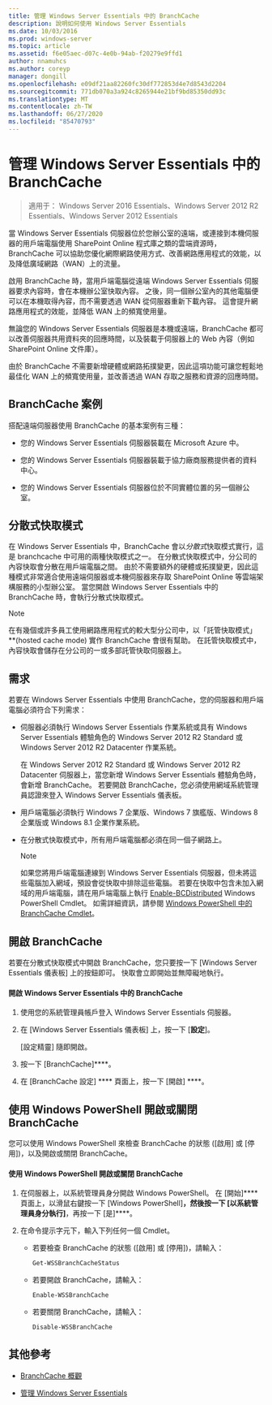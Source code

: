 ```yaml
---
title: 管理 Windows Server Essentials 中的 BranchCache
description: 說明如何使用 Windows Server Essentials
ms.date: 10/03/2016
ms.prod: windows-server
ms.topic: article
ms.assetid: f6e05aec-d07c-4e0b-94ab-f20279e9ffd1
author: nnamuhcs
ms.author: coreyp
manager: dongill
ms.openlocfilehash: e09df21aa82260fc30df772853d4e7d8543d2204
ms.sourcegitcommit: 771db070a3a924c8265944e21bf9bd85350dd93c
ms.translationtype: MT
ms.contentlocale: zh-TW
ms.lasthandoff: 06/27/2020
ms.locfileid: "85470793"
---
```

# <a name="manage-branchcache-in-windows-server-essentials"></a>管理 Windows Server Essentials 中的 BranchCache

>適用于： Windows Server 2016 Essentials、Windows Server 2012 R2 Essentials、Windows Server 2012 Essentials

當 Windows Server Essentials 伺服器位於您辦公室的遠端，或連接到本機伺服器的用戶端電腦使用 SharePoint Online 程式庫之類的雲端資源時，BranchCache 可以協助您優化網際網路使用方式、改善網路應用程式的效能，以及降低廣域網路（WAN）上的流量。

 啟用 BranchCache 時，當用戶端電腦從遠端 Windows Server Essentials 伺服器要求內容時，會在本機辦公室快取內容。 之後，同一個辦公室內的其他電腦便可以在本機取得內容，而不需要透過 WAN 從伺服器重新下載內容。 這會提升網路應用程式的效能，並降低 WAN 上的頻寬使用量。

 無論您的 Windows Server Essentials 伺服器是本機或遠端，BranchCache 都可以改善伺服器共用資料夾的回應時間，以及裝載于伺服器上的 Web 內容（例如 SharePoint Online 文件庫）。

 由於 BranchCache 不需要新增硬體或網路拓撲變更，因此這項功能可讓您輕鬆地最佳化 WAN 上的頻寬使用量，並改善透過 WAN 存取之服務和資源的回應時間。

## <a name="branchcache-scenarios"></a>BranchCache 案例
 搭配遠端伺服器使用 BranchCache 的基本案例有三種：

-   您的 Windows Server Essentials 伺服器裝載在 Microsoft Azure 中。

-   您的 Windows Server Essentials 伺服器裝載于協力廠商服務提供者的資料中心。

-   您的 Windows Server Essentials 伺服器位於不同實體位置的另一個辦公室。

## <a name="distributed-cache-mode"></a>分散式快取模式
 在 Windows Server Essentials 中，BranchCache 會以*分散式*快取模式實行，這是 branchcache 中可用的兩種快取模式之一。 在分散式快取模式中，分公司的內容快取會分散在用戶端電腦之間。 由於不需要額外的硬體或拓撲變更，因此這種模式非常適合使用遠端伺服器或本機伺服器來存取 SharePoint Online 等雲端架構服務的小型辦公室。 當您開啟 Windows Server Essentials 中的 BranchCache 時，會執行分散式快取模式。

> [!NOTE]
>  在有幾個或許多員工使用網路應用程式的較大型分公司中，以「託管快取模式」**(hosted cache mode) 實作 BranchCache 會很有幫助。 在託管快取模式中，內容快取會儲存在分公司的一或多部託管快取伺服器上。

## <a name="requirements"></a>需求
 若要在 Windows Server Essentials 中使用 BranchCache，您的伺服器和用戶端電腦必須符合下列需求：

-   伺服器必須執行 Windows Server Essentials 作業系統或具有 Windows Server Essentials 體驗角色的 Windows Server 2012 R2 Standard 或 Windows Server 2012 R2 Datacenter 作業系統。

     在 Windows Server 2012 R2 Standard 或 Windows Server 2012 R2 Datacenter 伺服器上，當您新增 Windows Server Essentials 體驗角色時，會新增 BranchCache。 若要開啟 BranchCache，您必須使用網域系統管理員認證來登入 Windows Server Essentials 儀表板。

-   用戶端電腦必須執行 Windows 7 企業版、Windows 7 旗艦版、Windows 8 企業版或 Windows 8.1 企業作業系統。

-   在分散式快取模式中，所有用戶端電腦都必須在同一個子網路上。

    > [!NOTE]
    >  如果您將用戶端電腦連線到 Windows Server Essentials 伺服器，但未將這些電腦加入網域，預設會從快取中排除這些電腦。 若要在快取中包含未加入網域的用戶端電腦，請在用戶端電腦上執行 [Enable-BCDistributed](https://technet.microsoft.com/library/hh848398.aspx) Windows PowerShell Cmdlet。 如需詳細資訊，請參閱 [Windows PowerShell 中的 BranchCache Cmdlet](https://technet.microsoft.com/library/hh848392.aspx)。


## <a name="turn-branchcache-on"></a>開啟 BranchCache
 若要在分散式快取模式中開啟 BranchCache，您只要按一下 [Windows Server Essentials 儀表板] 上的按鈕即可。 快取會立即開始並無障礙地執行。

#### <a name="to-turn-on-branchcache-in-windows-server-essentials"></a>開啟 Windows Server Essentials 中的 BranchCache

1.  使用您的系統管理員帳戶登入 Windows Server Essentials 伺服器。

2.  在 [Windows Server Essentials 儀表板] 上，按一下 [**設定**]。

     [設定精靈] 隨即開啟。

3.  按一下 [BranchCache]****。

4.  在 [BranchCache 設定] **** 頁面上，按一下 [開啟] ****。

## <a name="use-windows-powershell-to-turn-branchcache-on-or-off"></a>使用 Windows PowerShell 開啟或關閉 BranchCache
 您可以使用 Windows PowerShell 來檢查 BranchCache 的狀態 ([啟用] 或 [停用])，以及開啟或關閉 BranchCache。

#### <a name="to-turn-branchcache-on-or-off-using-windows-powershell"></a>使用 Windows PowerShell 開啟或關閉 BranchCache

1.  在伺服器上，以系統管理員身分開啟 Windows PowerShell。 在 [開始]**** 頁面上，以滑鼠右鍵按一下 [Windows PowerShell]****，然後按一下 [以系統管理員身分執行]****，再按一下 [是]****。

2.  在命令提示字元下，輸入下列任何一個 Cmdlet。

    -   若要檢查 BranchCache 的狀態 ([啟用] 或 [停用])，請輸入：

        ```powershell
        Get-WSSBranchCacheStatus
        ```

    -   若要開啟 BranchCache，請輸入：

        ```powershell
        Enable-WSSBranchCache
        ```

    -   若要關閉 BranchCache，請輸入：

        ```powershell
        Disable-WSSBranchCache
        ```

## <a name="additional-references"></a>其他參考

-   [BranchCache 概觀](https://technet.microsoft.com/library/hh831696.aspx)

-   [管理 Windows Server Essentials](Manage-Windows-Server-Essentials.md)

